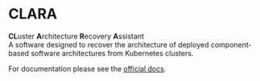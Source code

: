 # CLARA

**CL**uster **A**rchitecture **R**ecovery **A**ssistant  
A software designed to recover the architecture of deployed component-based software architectures from Kubernetes clusters.

For documentation please see the [official docs](https://stevebinary.github.io/clara/).